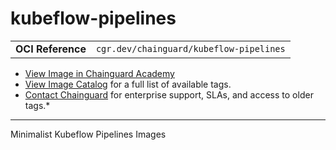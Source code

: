 <!--monopod:start-->
# kubeflow-pipelines
| | |
| - | - |
| **OCI Reference** | `cgr.dev/chainguard/kubeflow-pipelines` |


* [View Image in Chainguard Academy](https://edu.chainguard.dev/chainguard/chainguard-images/reference/kubeflow-pipelines/overview/)
* [View Image Catalog](https://console.enforce.dev/images/catalog) for a full list of available tags.
* [Contact Chainguard](https://www.chainguard.dev/chainguard-images) for enterprise support, SLAs, and access to older tags.*

---
<!--monopod:end-->

Minimalist Kubeflow Pipelines Images
